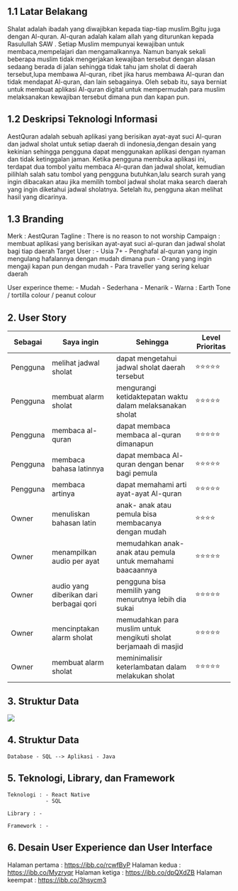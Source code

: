 ## 1.1 Latar Belakang

   Shalat adalah ibadah yang diwajibkan kepada tiap-tiap muslim.Bgitu juga dengan Al-quran. Al-quran adalah kalam allah yang diturunkan kepada Rasulullah SAW . Setiap Muslim mempunyai kewajiban untuk membaca,mempelajari dan mengamalkannya. Namun banyak sekali beberapa muslim tidak mengerjakan kewajiban tersebut dengan alasan sedaang berada di jalan sehingga tidak tahu jam sholat di daerah tersebut,lupa membawa Al-quran, ribet jika harus membawa Al-quran dan tidak mendapat Al-quran, dan lain sebagainya. Oleh sebab itu, saya berniat untuk membuat aplikasi Al-quran digital untuk mempermudah para muslim melaksanakan kewajiban tersebut dimana pun dan kapan pun. 
    
## 1.2 Deskripsi Teknologi Informasi  

   AestQuran adalah sebuah aplikasi yang berisikan ayat-ayat suci Al-quran dan jadwal sholat untuk setiap daerah di indonesia,dengan desain yang kekinian sehingga pengguna dapat menggunakan aplikasi dengan nyaman dan tidak ketinggalan jaman. Ketika pengguna membuka aplikasi ini, terdapat dua tombol yaitu membaca Al-quran dan jadwal sholat, kemudian pilihlah salah satu tombol yang pengguna butuhkan,lalu search surah yang ingin dibacakan atau jika memilih tombol jadwal sholat maka search daerah yang ingin diketahui jadwal sholatnya. Setelah itu, pengguna akan melihat hasil yang dicarinya.

## 1.3 Branding

  Merk : AestQuran
  Tagline : There is no reason to not worship
  Campaign : membuat aplikasi yang berisikan ayat-ayat suci al-quran dan jadwal sholat bagi tiap daerah
  Target User : 
      - Usia 7+
      - Penghafal al-quran yang ingin mengulang hafalannya dengan mudah dimana pun
      - Orang yang ingin mengaji kapan pun dengan mudah
      - Para traveller yang sering keluar daerah

   User experince theme:
      - Mudah
      - Sederhana
      - Menarik
      - Warna : Earth Tone / tortilla colour / peanut colour

## 2. User Story

  Sebagai | Saya ingin | Sehingga | Level Prioritas 
  ---|---|---|---
  Pengguna | melihat jadwal sholat | dapat mengetahui jadwal sholat daerah tersebut |⭐⭐⭐⭐⭐
  Pengguna | membuat alarm sholat | mengurangi ketidaktepatan waktu dalam melaksanakan sholat|⭐⭐⭐⭐⭐
  Pengguna | membaca al-quran | dapat membaca membaca al-quran dimanapun | ⭐⭐⭐⭐⭐
  Pengguna | membaca bahasa latinnya | dapat membaca Al-quran dengan benar bagi pemula| ⭐⭐⭐⭐⭐
  Pengguna | membaca artinya | dapat memahami arti ayat-ayat Al-quran |⭐⭐⭐⭐⭐
  Owner | menuliskan bahasan latin | anak- anak atau pemula bisa membacanya dengan mudah | ⭐⭐⭐⭐
  Owner | menampilkan audio per ayat | memudahkan anak-anak atau pemula untuk memahami baacaannya | ⭐⭐⭐⭐⭐
  Owner | audio yang diberikan dari berbagai qori | pengguna bisa memilih yang menurutnya lebih dia sukai | ⭐⭐⭐⭐⭐
  Owner | mencinptakan alarm sholat | memudahkan para muslim untuk mengikuti sholat berjamaah di masjid | ⭐⭐⭐⭐⭐
  Owner | membuat alarm sholat | meminimalisir keterlambatan dalam melakukan sholat |⭐⭐⭐⭐⭐
  
   
  
  
  

## 3. Struktur Data

[![](https://mermaid.ink/img/pako:eNqNkstOwzAQRX_F8rr-gSwRK8QC1G02t7Ebm_oRObaqKu2_M46j0hQKZJFIc8_ceWQm3gWpeMNVfDboI1zrGT31PSjf99njfBYiTOw19Mazhu3yARWokUV-QgfxniMK0_I3Y41u-Q_gC-QRVmx1sEjEDjM5czceC-yUK7IYKagJHo2FPsBXfq2WlPPEJPYJ8ZpxY79SvgrsSlWc5mZGpPw3TI3Pq5AZ_3COyRCbTP87nEsQWZogBhWXfpQbkGraem_LsGRGrBb1cz_urbTejofDg6Rv-pL5UeuPGlRfWEPAEYeUWeMU4eRx_S8P0eu0vqdF07gW0REX7i3Zzoy0rmrHN9yp6GAknepUYi1PWjnV8nJqUu2RbSrHdiEUOYXtyXe8STGrDc-DRFLLffNmDzuqyydy2gQL?type=png)](https://mermaid.live/edit#pako:eNqNkstOwzAQRX_F8rr-gSwRK8QC1G02t7Ebm_oRObaqKu2_M46j0hQKZJFIc8_ceWQm3gWpeMNVfDboI1zrGT31PSjf99njfBYiTOw19Mazhu3yARWokUV-QgfxniMK0_I3Y41u-Q_gC-QRVmx1sEjEDjM5czceC-yUK7IYKagJHo2FPsBXfq2WlPPEJPYJ8ZpxY79SvgrsSlWc5mZGpPw3TI3Pq5AZ_3COyRCbTP87nEsQWZogBhWXfpQbkGraem_LsGRGrBb1cz_urbTejofDg6Rv-pL5UeuPGlRfWEPAEYeUWeMU4eRx_S8P0eu0vqdF07gW0REX7i3Zzoy0rmrHN9yp6GAknepUYi1PWjnV8nJqUu2RbSrHdiEUOYXtyXe8STGrDc-DRFLLffNmDzuqyydy2gQL)
## 4. Struktur Data

    Database - SQL --> Aplikasi - Java

## 5. Teknologi, Library, dan Framework

    Teknologi : - React Native
                - SQL

    Library : -

    Framework : -

## 6. Desain User Experience dan User Interface
 Halaman pertama : https://ibb.co/rcwfByP
 Halaman kedua : https://ibb.co/Myzryqr
 Halaman ketiga : https://ibb.co/dpQXdZB
 Halaman keempat : https://ibb.co/3hsycm3
 


    
 
  


  
